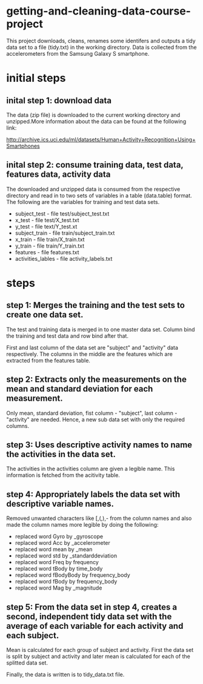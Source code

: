 # getting-and-cleaning-data-course-project

This project downloads, cleans, renames some identifers and outputs a tidy data set to a file (tidy.txt) in the working directory. Data is collected from the accelerometers from the Samsung Galaxy S smartphone.

# initial steps
## inital step 1: download data

The data (zip file) is downloaded to the current working directory and unzipped.More information about the data can be found at the following link:

http://archive.ics.uci.edu/ml/datasets/Human+Activity+Recognition+Using+Smartphones

## inital step 2: consume training data, test data, features data, activity data

The downloaded and unzipped data is consumed from the respective directory and read in to two sets of variables in a table (data.table) format. The following are the variables for training and test data sets.

* subject_test - file test/subject_test.txt 
* x_test - file test/X_test.txt
* y_test - file text/Y_test.xt
* subject_train - file train/subject_train.txt
* x_train - file train/X_train.txt
* y_train - file train/Y_train.txt
* features - file features.txt
* activities_lables - file activity_labels.txt

# steps
## step 1: Merges the training and the test sets to create one data set.
The test and training data is merged in to one master data set. Column bind the training and test data and row bind after that.

First and last column of the data set are "subject" and "activity" data respectively. The columns in the middle are the features which are extracted from the features table.  


## step 2: Extracts only the measurements on the mean and standard deviation for each measurement.
Only mean, standard deviation, fist column - "subject", last column - "activity" are needed. Hence, a new sub data set with only the required columns.

## step 3: Uses descriptive activity names to name the activities in the data set.
The activities in the activities column are given a legible name. This information is fetched from the acitivity table.

## step 4: Appropriately labels the data set with descriptive variable names.
Removed unwanted characters like [,(,),- from the column names and also made the column names more legible by doing the following:
* replaced word Gyro by _gyroscope
* replaced word Acc by _accelerometer
* replaced word mean by _mean
* replaced word std by _standarddeviation
* replaced word Freq by frequency
* replaced word tBody by time_body
* replaced word fBodyBody by frequency_body
* replaced word fBody by frequency_body
* replaced word Mag by _magnitude

## step 5: From the data set in step 4, creates a second, independent tidy data set with the average of each variable for each activity and each subject.
Mean is calculated for each group of subject and activity. First the data set is split by subject and activity and later mean is calculated for each of the splitted data set.

Finally, the data is written is to tidy_data.txt file.





